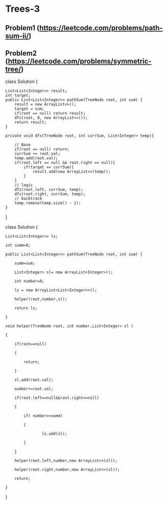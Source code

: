# Trees-3

## Problem1 (https://leetcode.com/problems/path-sum-ii/)

## Problem2 (https://leetcode.com/problems/symmetric-tree/)

class Solution {

    List<List<Integer>> result;
    int target;
    public List<List<Integer>> pathSum(TreeNode root, int sum) {
        result = new ArrayList<>();
        target = sum;
        if(root == null) return result;
        dfs(root, 0, new ArrayList<>());
        return result;
    }

    private void dfs(TreeNode root, int currSum, List<Integer> temp){

        // Base 
        if(root == null) return;
        currSum += root.val;
        temp.add(root.val);
        if(root.left == null && root.right == null){
            if(target == currSum){
                result.add(new ArrayList<>(temp));
            }
        }
        // logic
        dfs(root.left, currSum, temp);
        dfs(root.right, currSum, temp);
        // backtrack
        temp.remove(temp.size() - 1);
    }
}


class Solution {

    List<List<Integer>> ls;

    int summ=0;

    public List<List<Integer>> pathSum(TreeNode root, int sum) {

        summ=sum;

        List<Integer> sl= new ArrayList<Integer>();

        int number=0;

        ls = new ArrayList<List<Integer>>();

        helper(root,number,sl);

        return ls;

    }

    void helper(TreeNode root, int number,List<Integer> sl )

    {

        if(root==null)

        {

            return;

        }

        sl.add(root.val);

        number+=root.val;

        if(root.left==null&&root.right==null)

        {

            if( number==summ)

            {

                    ls.add(sl);

            }

        }

        helper(root.left,number,new ArrayList<>(sl));

        helper(root.right,number,new ArrayList<>(sl));

        return;

    }

}
